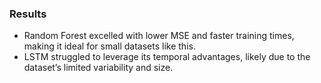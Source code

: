 ### Results  
- Random Forest excelled with lower MSE and faster training times, making it ideal for small datasets like this.
- LSTM struggled to leverage its temporal advantages, likely due to the dataset’s limited variability and size.